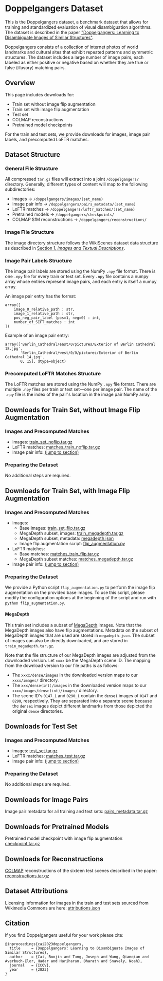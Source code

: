 # Doppelgangers Dataset

This is the Doppelgangers dataset, a benchmark dataset that allows for training and standardized evaluation of visual disambiguation algorithms. The dataset is described in the paper ["Doppelgangers: Learning to Disambiguate Images of Similar Structures"](https://doppelgangers-3d.github.io).

Doppelgangers consists of a collection of internet photos of world landmarks and cultural sites that exhibit repeated patterns and symmetric structures. The dataset includes a large number of image pairs, each labeled as either positive or negative based on whether they are true or false (illusory) matching pairs.

## Overview

This page includes downloads for:
* Train set without image flip augmentation
* Train set with image flip augmentation
* Test set
* COLMAP reconstructions
* Pretrained model checkpoints

For the train and test sets, we provide downloads for images, image pair labels, and precomputed LoFTR matches.

## Dataset Structure

### General File Structure
All compressed `tar.gz` files will extract into a joint `/doppelgangers/` directory. Generally, different types of content will map to the following subdirectories:
* Images &rarr; `/doppelgangers/images/(set_name)`
* Image pair info &rarr; `/doppelgangers/pairs_metadata/(set_name)`
* LoFTR matches &rarr; `/doppelgangers/loftr_matches/(set_name)`
* Pretrained models &rarr; `/doppelgangers/checkpoints/`
* COLMAP SfM reconstructions &rarr; `/doppelgangers/reconstructions/`

### Image File Structure
The image directory structure follows the WikiScenes dataset data structure as described in [Section 1, *Images and Textual Descriptions*](https://github.com/tgxs002/wikiscenes#the-wikiscenes-dataset).

### Image Pair Labels Structure
The image pair labels are stored using the NumPy `.npy` file format. There is one `.npy` file for every train or test set. Every `.npy` file contains a numpy array whose entries represent image pairs, and each entry is itself a numpy array.

An image pair entry has the format:
```
array([
    image_0_relative_path : str,
    image_1_relative_path : str,
    pos_neg_pair_label (pos=1, neg=0) : int,
    number_of_SIFT_matches : int
])
```

Example of an image pair entry:
```
array(['Berlin_Cathedral/east/0/pictures/Exterior of Berlin Cathedral 18.jpg',
       'Berlin_Cathedral/west/0/0/pictures/Exterior of Berlin Cathedral 14.jpg',
       0, 15], dtype=object)
```

### Precomputed LoFTR Matches Structure
The LoFTR matches are stored using the NumPy `.npy` file format. There are multiple `.npy` files per train or test set—one per image pair. The name of the `.npy` file is the index of the pair's location in the image pair NumPy array. 



## Downloads for Train Set, without Image Flip Augmentation
### Images and Precomputed Matches
* Images: [train_set_noflip.tar.gz](https://doppelgangers.cs.cornell.edu/dataset/train_set_noflip.tar.gz)
* LoFTR matches: [matches_train_noflip.tar.gz](https://doppelgangers.cs.cornell.edu/dataset/matches_train_noflip.tar.gz)
* Image pair info: [(jump to section)](#downloads-for-image-pairs)

### Preparing the Dataset
No additional steps are required.

## Downloads for Train Set, with Image Flip Augmentation
### Images and Precomputed Matches
* Images:
  * Base images: [train_set_flip.tar.gz](https://doppelgangers.cs.cornell.edu/dataset/train_set_flip.tar.gz)
  * MegaDepth subset, images: [train_megadepth.tar.gz](https://doppelgangers.cs.cornell.edu/dataset/train_megadepth.tar.gz)
  * MegaDepth subset, metadata: [megadepth.json](https://doppelgangers.cs.cornell.edu/dataset/megadepth.json)
  * Image flip augmentation script: [flip_augmentation.py](https://doppelgangers.cs.cornell.edu/dataset/flip_augmentation.py)
* LoFTR matches:
  * Base matches: [matches_train_flip.tar.gz](https://doppelgangers.cs.cornell.edu/dataset/matches_train_flip.tar.gz)
  * MegaDepth subset matches: [matches_megadepth.tar.gz](https://doppelgangers.cs.cornell.edu/dataset/matches_megadepth.tar.gz)
* Image pair info: [(jump to section)](#downloads-for-image-pairs)

### Preparing the Dataset
We provide a Python script `flip_augmentation.py` to perform the image flip augmentation on the provided base images. To use this script, please modify the configuration options at the beginning of the script and run with `python flip_augmentation.py`.

#### MegaDepth
This train set includes a subset of [MegaDepth](https://www.cs.cornell.edu/projects/megadepth/) images. Note that the MegaDepth images also have flip augmentations. Metadata on the subset of MegaDepth images that are used are stored in `megadepth.json`. The subset of images can also be directly downloaded, and are stored in `train_megadepth.tar.gz`.

Note that the file structure of our MegaDepth images are adjusted from the downloaded version. Let `xxxx` be the MegaDepth scene ID. The mapping from the download version to our file paths is as follows:
* The `xxxx/dense/images` in the downloaded version maps to our `xxxx/images/` directory.
* The `xxx/dense(int)/images` in the downloaded version maps to our `xxxx/images/dense(int)/images/` directory.
* The scene ID's `0147_1` and `0290_1` contain the `dense1` images of `0147` and `0290`, respectively. They are separated into a separate scene because the `dense1` images depict different landmarks from those depicted the original `dense` directories.

## Downloads for Test Set
### Images and Precomputed Matches
* Images: [test_set.tar.gz](https://doppelgangers.cs.cornell.edu/dataset/test_set.tar.gz)
* LoFTR matches: [matches_test.tar.gz](https://doppelgangers.cs.cornell.edu/dataset/matches_test.tar.gz)
* Image pair info: [(jump to section)](#downloads-for-image-pairs)

### Preparing the Dataset
No additional steps are required.

## Downloads for Image Pairs
Image pair metadata for all training and test sets: [pairs_metadata.tar.gz](https://doppelgangers.cs.cornell.edu/dataset/matches_test.tar.gz)


## Downloads for Pretrained Models
Pretrained model checkpoint with image flip augmentation: [checkpoint.tar.gz](https://doppelgangers.cs.cornell.edu/dataset/checkpoint.tar.gz)


## Downloads for Reconstructions
[COLMAP](https://colmap.github.io/) reconstructions of the sixteen test scenes described in the paper: [reconstructions.tar.gz](https://doppelgangers.cs.cornell.edu/dataset/reconstructions.tar.gz)

## Dataset Attributions
Licensing information for images in the train and test sets sourced from Wikimedia Commons are here: [attributions.json](https://doppelgangers.cs.cornell.edu/dataset/attributions.json)


## Citation

If you find Doppelgangers useful for your work please cite:
```
@inproceedings{cai2023doppelgangers,
  title     = {Doppelgangers: Learning to Disambiguate Images of Similar Structures},
  author    = {Cai, Ruojin and Tung, Joseph and Wang, Qianqian and Averbuch-Elor, Hadar and Hariharan, Bharath and Snavely, Noah},
  journal   = {ICCV},
  year      = {2023}
}
```
